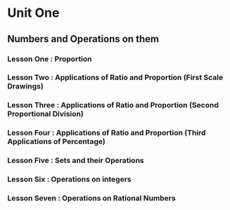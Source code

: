 # Unit One 
## Numbers and Operations on them
### Lesson One : Proportion
### Lesson Two : Applications of Ratio and Proportion (First Scale Drawings)
### Lesson Three : Applications of Ratio and Proportion (Second Proportional Division)
### Lesson Four : Applications of Ratio and Proportion (Third Applications of Percentage)
### Lesson Five : Sets and their Operations
### Lesson Six : Operations on integers
### Lesson Seven : Operations on Rational Numbers

